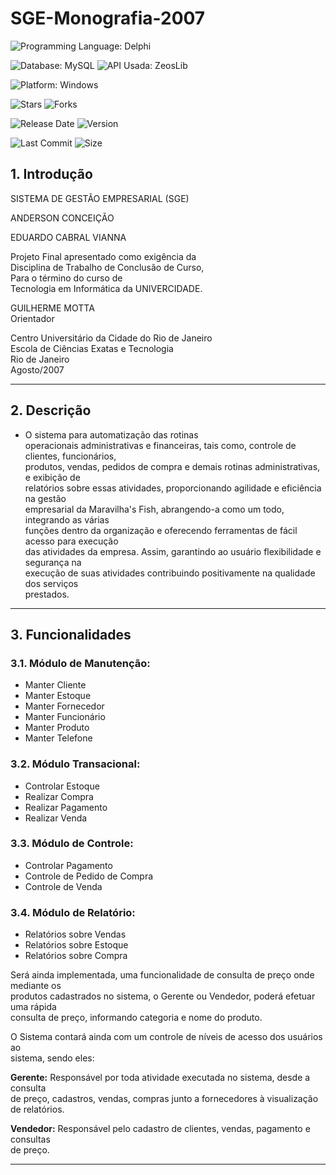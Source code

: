 # SGE-Monografia-2007
![Programming Language: Delphi](https://img.shields.io/badge/Delphi-orange?logo=delphi)

![Database: MySQL](https://img.shields.io/badge/MySQL-blue?logo=mysql&logoColor=white) ![API Usada: ZeosLib](https://img.shields.io/badge/ZeosLib-4C8CBF?logo=zeoslib&logoColor=white)

![Platform: Windows](https://img.shields.io/badge/Windows-blue?logo=windows)

![Stars](https://img.shields.io/github/stars/ander1code/sge-monografia-2007?color=yellow&logo=github) ![Forks](https://img.shields.io/github/forks/ander1code/sge-monografia-2007?color=lightblue&logo=github)

![Release Date](https://img.shields.io/badge/Release%20Date-December%202007-lightgrey?logo=calendar&logoColor=white) 
![Version](https://img.shields.io/badge/Version-1.0-blue?logo=semver&logoColor=white)

![Last Commit](https://img.shields.io/github/last-commit/ander1code/sge-monografia-2007?color=yellow&logo=github) ![Size](https://img.shields.io/github/repo-size/ander1code/sge-monografia-2007?color=blue&logo=files) 
 
## 1. Introdução

SISTEMA DE GESTÃO EMPRESARIAL (SGE)

ANDERSON CONCEIÇÃO  

EDUARDO CABRAL VIANNA  

Projeto Final apresentado como exigência da  
Disciplina de Trabalho de Conclusão de Curso,  
Para o término do curso de  
Tecnologia em Informática da UNIVERCIDADE.  

GUILHERME MOTTA  
Orientador  

Centro Universitário da Cidade do Rio de Janeiro  
Escola de Ciências Exatas e Tecnologia  
Rio de Janeiro  
Agosto/2007  

---

## 2. Descrição

- O sistema para automatização das rotinas  
  operacionais administrativas e financeiras, tais como, controle de clientes, funcionários,  
  produtos, vendas, pedidos de compra e demais rotinas administrativas, e exibição de  
  relatórios sobre essas atividades, proporcionando agilidade e eficiência na gestão  
  empresarial da Maravilha's Fish, abrangendo-a como um todo, integrando as várias  
  funções dentro da organização e oferecendo ferramentas de fácil acesso para execução  
  das atividades da empresa. Assim, garantindo ao usuário flexibilidade e segurança na  
  execução de suas atividades contribuindo positivamente na qualidade dos serviços  
  prestados.  

---

## 3. Funcionalidades

### 3.1. Módulo de Manutenção:
- Manter Cliente  
- Manter Estoque  
- Manter Fornecedor  
- Manter Funcionário  
- Manter Produto  
- Manter Telefone  

### 3.2. Módulo Transacional:
- Controlar Estoque  
- Realizar Compra  
- Realizar Pagamento  
- Realizar Venda  

### 3.3. Módulo de Controle:
- Controlar Pagamento  
- Controle de Pedido de Compra  
- Controle de Venda  

### 3.4. Módulo de Relatório:
- Relatórios sobre Vendas  
- Relatórios sobre Estoque  
- Relatórios sobre Compra  

Será ainda implementada, uma funcionalidade de consulta de preço onde mediante os  
produtos cadastrados no sistema, o Gerente ou Vendedor, poderá efetuar uma rápida  
consulta de preço, informando categoria e nome do produto.  

O Sistema contará ainda com um controle de níveis de acesso dos usuários ao  
sistema, sendo eles:  

**Gerente:** Responsável por toda atividade executada no sistema, desde a consulta  
de preço, cadastros, vendas, compras junto a fornecedores à visualização de relatórios.  

**Vendedor:** Responsável pelo cadastro de clientes, vendas, pagamento e consultas  
de preço.

---
